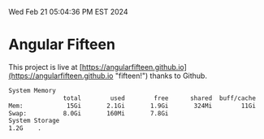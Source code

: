 Wed Feb 21 05:04:36 PM EST 2024

# Angular Fifteen


This project is live at [https://angularfifteen.github.io](https://angularfifteen.github.io "fifteen!") thanks to Github.

```bash
System Memory
               total        used        free      shared  buff/cache   available
Mem:            15Gi       2.1Gi       1.9Gi       324Mi        11Gi        13Gi
Swap:          8.0Gi       160Mi       7.8Gi
System Storage
1.2G	.
```
```bash
